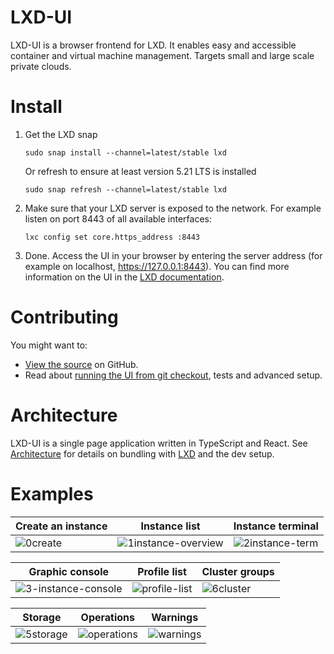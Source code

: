 # LXD-UI

LXD-UI is a browser frontend for LXD. It enables easy and accessible container and virtual machine management.
Targets small and large scale private clouds.

# Install

1. Get the LXD snap

       sudo snap install --channel=latest/stable lxd

   Or refresh to ensure at least version 5.21 LTS is installed

       sudo snap refresh --channel=latest/stable lxd

2. Make sure that your LXD server is exposed to the network. For example listen on port 8443 of all available interfaces:

       lxc config set core.https_address :8443

3. Done. Access the UI in your browser by entering the server address (for example on localhost, https://127.0.0.1:8443). You can find more information on the UI in the [LXD documentation](https://documentation.ubuntu.com/lxd/en/latest/howto/access_ui/).

# Contributing

You might want to:

- [View the source](https://github.com/canonical/lxd-ui) on GitHub.
- Read about [running the UI from git checkout](HACKING.md), tests and advanced setup.

# Architecture

LXD-UI is a single page application written in TypeScript and React. See [Architecture](ARCHITECTURE.MD) for details on bundling with [LXD](https://github.com/canonical/lxd) and the dev setup. 

# Examples

| Create an instance                                                                                  | Instance list                                                                                                  | Instance terminal                                                                                          |
|-----------------------------------------------------------------------------------------------------|----------------------------------------------------------------------------------------------------------------|------------------------------------------------------------------------------------------------------------|
| ![0create](https://github.com/canonical/lxd-ui/assets/1155472/7f0c45a6-2ba2-4cc7-bd7c-c0ebca76d648) | ![1instance-overview](https://github.com/canonical/lxd-ui/assets/1155472/c71d2153-ea71-4ecb-ab25-fabcd6fb1e55) | ![2instance-term](https://github.com/canonical/lxd-ui/assets/1155472/c2b741e2-8806-4d4d-9a9a-f536f76a13b9) |

| Graphic console                                                                                                | Profile list                                                                                             | Cluster groups                                                                                                        |
|----------------------------------------------------------------------------------------------------------------|----------------------------------------------------------------------------------------------------------|-----------------------------------------------------------------------------------------------------------------------|
| ![3-instance-console](https://github.com/canonical/lxd-ui/assets/1155472/0f8d742d-3f9c-4906-90da-e740e8ff353b) | ![profile-list](https://github.com/canonical/lxd-ui/assets/1155472/36a0f619-767f-4949-804d-061e5e28c87a) | ![6cluster](https://github.com/canonical/lxd-ui/assets/1155472/85f61ef9-a45f-4b4a-abee-8fa9dfa69bd2) |

| Storage                                                                                               | Operations                                                                                             | Warnings                                                                                             |
|-------------------------------------------------------------------------------------------------------|--------------------------------------------------------------------------------------------------------|------------------------------------------------------------------------------------------------------|
| ![5storage](https://github.com/canonical/lxd-ui/assets/1155472/38d7b8ab-d652-4c18-b71e-0098efe73702)  | ![operations](https://github.com/canonical/lxd-ui/assets/1155472/d3168891-19fb-4724-95cb-9afc91191555) | ![warnings](https://github.com/canonical/lxd-ui/assets/1155472/56499dfc-15a2-4c59-8761-47709b4be957) |
